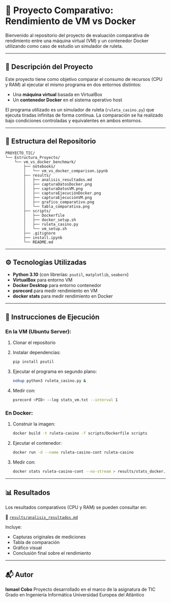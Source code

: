 # 🧪 Proyecto Comparativo: Rendimiento de VM vs Docker

Bienvenido al repositorio del proyecto de evaluación comparativa de rendimiento entre una máquina virtual (VM) y un contenedor Docker utilizando como caso de estudio un simulador de ruleta.

---

## 📝 Descripción del Proyecto

Este proyecto tiene como objetivo comparar el consumo de recursos (CPU y RAM) al ejecutar el mismo programa en dos entornos distintos:

* Una **máquina virtual** basada en VirtualBox
* Un **contenedor Docker** en el sistema operativo host

El programa utilizado es un simulador de ruleta (`ruleta_casino.py`) que ejecuta tiradas infinitas de forma continua. La comparación se ha realizado bajo condiciones controladas y equivalentes en ambos entornos.

---

## 📂 Estructura del Repositorio

```
PROYECTO_TIC/
└── Estructura_Proyecto/
    └── vm_vs_docker_benchmark/
        ├── notebooks/
        │   └── vm_vs_docker_comparison.ipynb
        ├── results/
        │   ├── analisis_resultados.md
        │   ├── capturaDatosDocker.png
        │   ├── capturaDatosVM.png
        │   ├── capturaEjecuciónDocker.png
        │   ├── capturaEjecuciónVM.png
        │   ├── grafico_comparativo.png
        │   └── tabla_comparativa.png
        ├── scripts/
        │   ├── Dockerfile
        │   ├── docker_setup.sh
        │   ├── ruleta_casino.py
        │   └── vm_setup.sh
        ├── .gitignore
        ├── install.ipynb
        └── README.md
```

---

## ⚙️ Tecnologías Utilizadas

* **Python 3.10** (con librerías: `psutil`, `matplotlib`, `seaborn`)
* **VirtualBox** para entorno VM
* **Docker Desktop** para entorno contenedor
* **psrecord** para medir rendimiento en VM
* **docker stats** para medir rendimiento en Docker

---

## 🚀 Instrucciones de Ejecución

### En la VM (Ubuntu Server):

1. Clonar el repositorio
2. Instalar dependencias:

   ```bash
   pip install psutil
   ```
3. Ejecutar el programa en segundo plano:

   ```bash
   nohup python3 ruleta_casino.py &
   ```
4. Medir con:

   ```bash
   psrecord <PID> --log stats_vm.txt --interval 1
   ```

### En Docker:

1. Construir la imagen:

   ```bash
   docker build -t ruleta-casino -f scripts/Dockerfile scripts
   ```
2. Ejecutar el contenedor:

   ```bash
   docker run -d --name ruleta-casino-cont ruleta-casino
   ```
3. Medir con:

   ```bash
   docker stats ruleta-casino-cont --no-stream > results/stats_docker.txt
   ```

---

## 📊 Resultados

Los resultados comparativos (CPU y RAM) se pueden consultar en:

🔎 [`results/analisis_resultados.md`](results/analisis_resultados.md)

Incluye:

* Capturas originales de mediciones
* Tabla de comparación
* Gráfico visual
* Conclusión final sobre el rendimiento

---

## 📬 Autor

**Ismael Cobo**
Proyecto desarrollado en el marco de la asignatura de TIC
Grado en Ingeniería Informática
Universidad Europea del Atlántico
